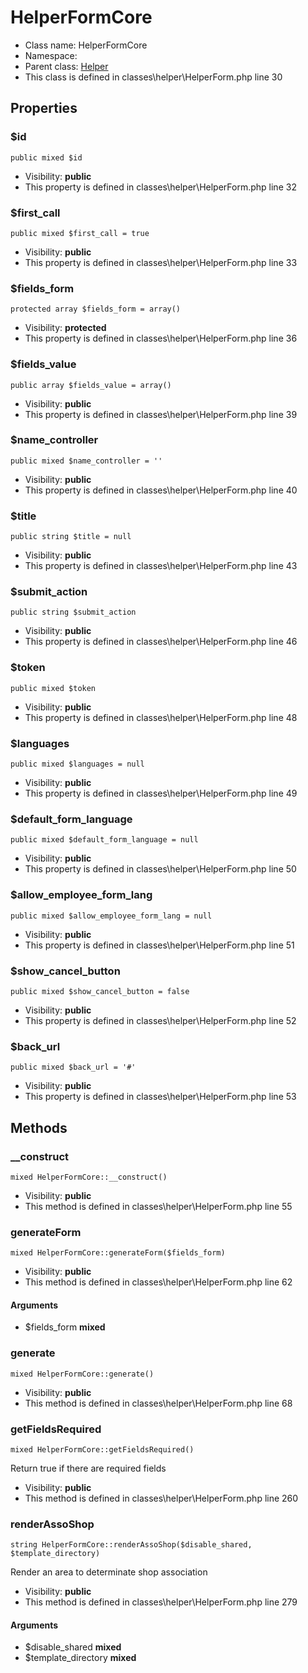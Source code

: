 HelperFormCore
===============






* Class name: HelperFormCore
* Namespace: 
* Parent class: [Helper](HelperCore)
* This class is defined in classes\helper\HelperForm.php line 30





Properties
----------


### $id

    public mixed $id





* Visibility: **public**
* This property is defined in classes\helper\HelperForm.php line 32


### $first_call

    public mixed $first_call = true





* Visibility: **public**
* This property is defined in classes\helper\HelperForm.php line 33


### $fields_form

    protected array $fields_form = array()





* Visibility: **protected**
* This property is defined in classes\helper\HelperForm.php line 36


### $fields_value

    public array $fields_value = array()





* Visibility: **public**
* This property is defined in classes\helper\HelperForm.php line 39


### $name_controller

    public mixed $name_controller = ''





* Visibility: **public**
* This property is defined in classes\helper\HelperForm.php line 40


### $title

    public string $title = null





* Visibility: **public**
* This property is defined in classes\helper\HelperForm.php line 43


### $submit_action

    public string $submit_action





* Visibility: **public**
* This property is defined in classes\helper\HelperForm.php line 46


### $token

    public mixed $token





* Visibility: **public**
* This property is defined in classes\helper\HelperForm.php line 48


### $languages

    public mixed $languages = null





* Visibility: **public**
* This property is defined in classes\helper\HelperForm.php line 49


### $default_form_language

    public mixed $default_form_language = null





* Visibility: **public**
* This property is defined in classes\helper\HelperForm.php line 50


### $allow_employee_form_lang

    public mixed $allow_employee_form_lang = null





* Visibility: **public**
* This property is defined in classes\helper\HelperForm.php line 51


### $show_cancel_button

    public mixed $show_cancel_button = false





* Visibility: **public**
* This property is defined in classes\helper\HelperForm.php line 52


### $back_url

    public mixed $back_url = '#'





* Visibility: **public**
* This property is defined in classes\helper\HelperForm.php line 53


Methods
-------


### __construct

    mixed HelperFormCore::__construct()





* Visibility: **public**
* This method is defined in classes\helper\HelperForm.php line 55




### generateForm

    mixed HelperFormCore::generateForm($fields_form)





* Visibility: **public**
* This method is defined in classes\helper\HelperForm.php line 62


#### Arguments
* $fields_form **mixed**



### generate

    mixed HelperFormCore::generate()





* Visibility: **public**
* This method is defined in classes\helper\HelperForm.php line 68




### getFieldsRequired

    mixed HelperFormCore::getFieldsRequired()

Return true if there are required fields



* Visibility: **public**
* This method is defined in classes\helper\HelperForm.php line 260




### renderAssoShop

    string HelperFormCore::renderAssoShop($disable_shared, $template_directory)

Render an area to determinate shop association



* Visibility: **public**
* This method is defined in classes\helper\HelperForm.php line 279


#### Arguments
* $disable_shared **mixed**
* $template_directory **mixed**


